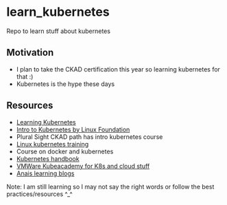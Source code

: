 # learn_kubernetes

Repo to learn stuff about kubernetes

## Motivation

- I plan to take the CKAD certification this year so learning kubernetes for that :)
- Kubernetes is the hype these days

## Resources

- [Learning Kubernetes](https://www.linkedin.com/learning/learning-kubernetes/)
- [Intro to Kubernetes by Linux Foundation](https://training.linuxfoundation.org/training/introduction-to-kubernetes/)
- Plural Sight CKAD path has intro kubernetes course 
- [Linux kubernetes training](https://training.linuxfoundation.org/resources/tutorials/getting-started-with-kubernetes-is-easy-with-minikube/?utm_source=lftraining&utm_medium=twitter&utm_campaign=tutorial)
- Course on docker and kubernetes
- [Kubernetes handbook](https://www.freecodecamp.org/news/the-kubernetes-handbook/amp/?__twitter_impression=true)
- [VMWare Kubeacademy for K8s and cloud stuff](https://tanzu.vmware.com/content/blog/introducing-kubeacademy-pro-in-depth-kubernetes-training-totally-free?src=so_5a314d05e49f5&cid=70134000001SkJn)
- [Anais learning blogs](https://devops.anaisurl.com/)

Note: I am still learning so I may not say the right words or follow the best practices/resources ^_^